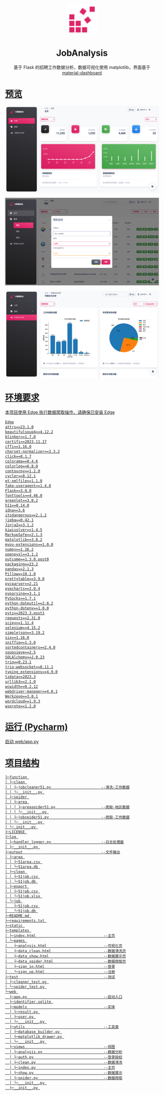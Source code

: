 <div align=center>
    <img style="text-align:center" src="https://raw.githubusercontent.com/isixe/JobAnalysis/main/static/img/logo/favicon.svg" width=20%  alt="favicon.ico"/>
    <h1>JobAnalysis</h1>
    <p>基于 Flask 的招聘工作数据分析，数据可视化使用 matplotlib，界面基于 <a href="https://github.com/creativetimofficial/material-dashboard">material-dashboard</p>
</div>

# 预览
![主页](https://github.com/isixe/JobAnalysis/blob/main/doc/img/home.png?raw=true)

![数据爬取](https://github.com/isixe/JobAnalysis/blob/main/doc/img/spider.png?raw=true)

![数据分析](https://github.com/isixe/JobAnalysis/blob/main/doc/img/analysis.png?raw=true)

# 环境要求
本项目使用 Edge 执行数据爬取操作，请确保已安装 Edge
```
Edge
attrs==23.1.0
beautifulsoup4==4.12.2
blinker==1.7.0
certifi==2023.11.17
cffi==1.16.0
charset-normalizer==3.3.2
click==8.1.7
colorama==0.4.6
colorlog==6.8.0
contourpy==1.2.0
cycler==0.12.1
et-xmlfile==1.1.0
fake-useragent==1.4.0
Flask==3.0.0
fonttools==4.46.0
greenlet==3.0.2
h11==0.14.0
idna==3.6
itsdangerous==2.1.2
jieba==0.42.1
Jinja2==3.1.2
kiwisolver==1.4.5
MarkupSafe==2.1.3
matplotlib==3.8.2
mypy-extensions==1.0.0
numpy==1.26.2
openpyxl==3.1.2
outcome==1.3.0.post0
packaging==23.2
pandas==2.1.3
Pillow==10.1.0
prettytable==3.9.0
pycparser==2.21
pyecharts==2.0.4
pyparsing==3.1.1
PySocks==1.7.1
python-dateutil==2.8.2
python-dotenv==1.0.0
pytz==2023.3.post1
requests==2.31.0
scipy==1.11.4
selenium==4.15.2
simplejson==3.19.2
six==1.16.0
sniffio==1.3.0
sortedcontainers==2.4.0
soupsieve==2.5
SQLAlchemy==2.0.23
trio==0.23.1
trio-websocket==0.11.1
typing_extensions==4.9.0
tzdata==2023.3
urllib3==2.1.0
wcwidth==0.2.12
webdriver-manager==4.0.1
Werkzeug==3.0.1
wordcloud==1.9.3
wsproto==1.2.0
```
# 运行 (Pycharm)
启动 web/app.py

# 项目结构
```
├─function 
│ ├─clean 
│ │ ├─jobcleaner51.py                       --清洗-工作数据
│ │ └─__init__.py 
│ ├─spider 
│ │ ├─area 
│ │ │ ├─areaspider51.py                     --爬取-地区数据
│ │ │ └─__init__.py 
│ │ ├─jobspider51.py                        --爬取-工作数据
│ │ └─__init__.py 
│ └─_init__.py 
├─LICENSE 
├─log 
│ ├─handler_logger.py                       --日志处理器
│ ├─__init__.py 
├─output                                    --文件输出
│ ├─area 
│ │ ├─51area.csv 
│ │ └─51area.db 
│ ├─clean 
│ │ ├─51job.csv 
│ │ └─51job.db 
│ ├─export 
│ │ ├─51job.csv 
│ │ └─51job.xlsx 
│ └─job 
│   ├─51job.csv 
│   └─51job.db 
├─README.md 
├─requirements.txt 
├─static 
├─templates 
│ ├─index.html                               --主页
│ └─pages 
│   ├─analysis.html                          --可视化页
│   ├─data_clean.html                        --数据清洗页
│   ├─data_show.html                         --数据展示页
│   ├─data_spider.html                       --数据爬取页
│   ├─sign_in.html                           --登录
│   └─sign_up.html                           --注册
├─test                                       --测试
│ ├─cleaner_test.py 
│ └─spider_test.py 
└─web 
  ├─app.py                                   --启动入口
  ├─identifier.sqlite 
  ├─models                                   --实体
  │ ├─result.py 
  │ ├─user.py 
  │ └─___init__.py 
  ├─utils                                    --工具类
  │ ├─database_builder.py 
  │ ├─matplotlib_drawer.py 
  │ └─___init__.py 
  ├─views                                    --视图
  │ ├─analysis.py                            --数据分析
  │ ├─auth.py                                --登录授权
  │ ├─clean.py                               --数据清洗
  │ ├─index.py                               --主页
  │ ├─show.py                                --数据展示
  │ ├─spider.py                              --数据爬取
  │ └─___init__.py 
  ├─__init__.py 
```
